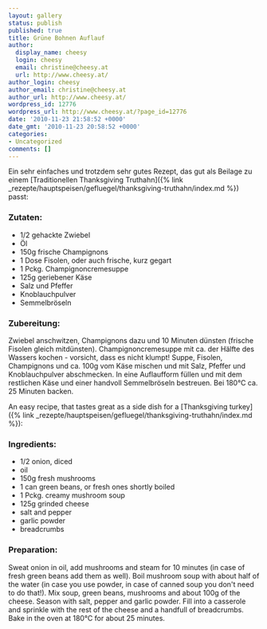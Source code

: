 ```yaml
---
layout: gallery
status: publish
published: true
title: Grüne Bohnen Auflauf
author:
  display_name: cheesy
  login: cheesy
  email: christine@cheesy.at
  url: http://www.cheesy.at/
author_login: cheesy
author_email: christine@cheesy.at
author_url: http://www.cheesy.at/
wordpress_id: 12776
wordpress_url: http://www.cheesy.at/?page_id=12776
date: '2010-11-23 21:58:52 +0000'
date_gmt: '2010-11-23 20:58:52 +0000'
categories:
- Uncategorized
comments: []
---
```

<!--:de-->Ein sehr einfaches und trotzdem sehr gutes Rezept, das gut als Beilage zu einem [Traditionellen Thanksgiving Truthahn]({% link _rezepte/hauptspeisen/gefluegel/thanksgiving-truthahn/index.md %}) passt:
### Zutaten:
- 1/2 gehackte Zwiebel
- Öl
- 150g frische Champignons
- 1 Dose Fisolen, oder auch frische, kurz gegart
- 1 Pckg. Champignoncremesuppe
- 125g geriebener Käse
- Salz und Pfeffer
- Knoblauchpulver
- Semmelbröseln
### Zubereitung:
Zwiebel anschwitzen, Champignons dazu und 10 Minuten dünsten (frische Fisolen gleich mitdünsten). Champignoncremesuppe mit ca. der Hälfte des Wassers kochen - vorsicht, dass es nicht klumpt! Suppe, Fisolen, Champignons und ca. 100g vom Käse mischen und mit Salz, Pfeffer und Knoblauchpulver abschmecken. In eine Auflaufform füllen und mit dem restlichen Käse und einer handvoll Semmelbröseln bestreuen. Bei 180°C ca. 25 Minuten backen.
<!--:--><!--:en-->An easy recipe, that tastes great as a side dish for a [Thanksgiving turkey]({% link _rezepte/hauptspeisen/gefluegel/thanksgiving-truthahn/index.md %}):
### Ingredients:
- 1/2 onion, diced
- oil
- 150g fresh mushrooms
- 1 can green beans, or fresh ones shortly boiled
- 1 Pckg. creamy mushroom soup
- 125g grinded cheese
- salt and pepper
- garlic powder
- breadcrumbs
### Preparation:
Sweat onion in oil, add mushrooms and steam for 10 minutes (in case of fresh green beans add them as well). Boil mushroom soup with about half of the water (in case you use powder, in case of canned soup you don't need to do that!). Mix soup, green beans, mushrooms and about 100g of the cheese. Season with salt, pepper and garlic powder. Fill into a casserole and sprinkle with the rest of the cheese and a handfull of breadcrumbs. Bake in the oven at 180°C for about 25 minutes.
<!--:-->
